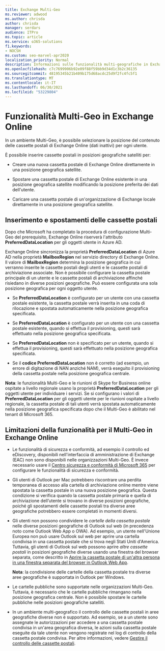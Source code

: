 ```yaml
---
title: Exchange Multi-Geo
ms.reviewer: adwood
ms.author: chrisda
author: chrisda
manager: serdars
audience: ITPro
ms.topic: article
ms.service: o365-solutions
f1.keywords:
- NOCSH
ms.custom: seo-marvel-apr2020
localization_priority: Normal
description: Informazioni sulle funzionalità multi-geografiche in Exchange Online, ad esempio limitazioni delle funzionalità e posizionamento delle cassette postali.
ms.openlocfilehash: c7c7699906b92e09f88f59bb9d34d1c3b2c36135
ms.sourcegitcommit: 48195345b21b409b175d68acdc25d9f2fc4fc5f1
ms.translationtype: MT
ms.contentlocale: it-IT
ms.lasthandoff: 06/30/2021
ms.locfileid: "53229804"
---
```

# <a name="multi-geo-capabilities-in-exchange-online"></a>Funzionalità Multi-Geo in Exchange Online

In un ambiente Multi-Geo, è possibile selezionare la posizione del contenuto delle cassette postali di Exchange Online (dati inattivi) per ogni utente.

È possibile inserire cassette postali in posizioni geografiche satelliti per:

- Creare una nuova cassetta postale di Exchange Online direttamente in una posizione geografica satellite.

- Spostare una cassetta postale di Exchange Online esistente in una posizione geografica satellite modificando la posizione preferita dei dati dell'utente.

- Caricare una cassetta postale di un'organizzazione di Exchange locale direttamente in una posizione geografica satellite.

## <a name="mailbox-placement-and-moves"></a>Inserimento e spostamenti delle cassette postali

Dopo che Microsoft ha completato la procedura di configurazione Multi-Geo del prerequisito, Exchange Online riserverà l'attributo **PreferredDataLocation** per gli oggetti utente in Azure AD.

Exchange Online sincronizza la proprietà **PreferredDataLocation** di Azure AD nella proprietà **MailboxRegion** nel servizio directory di Exchange Online. Il valore di **MailboxRegion** determina la posizione geografica in cui verranno inserite le cassette postali degli utenti e le cassette postali di archiviazione associate. Non è possibile configurare la cassetta postale principale di un utente e le cassette postali di archiviazione affinché risiedano in diverse posizioni geografiche. Può essere configurata una sola posizione geografica per ogni oggetto utente.

- Se **PreferredDataLocation** è configurato per un utente con una cassetta postale esistente, la cassetta postale verrà inserita in una coda di rilocazione e spostata automaticamente nella posizione geografica specificata.

- Se **PreferredDataLocation** è configurato per un utente con una cassetta postale esistente, quando si effettua il provisioning, questi sarà effettuato nella posizione geografica specificata.

- Se **PreferredDataLocation** non è specificato per un utente, quando si effettua il provisioning, questi sarà effettuato nella posizione geografica specificata.

- Se il **codice PreferredDataLocation** non è corretto (ad esempio, un errore di digitazione di NAN anziché NAM), verrà eseguito il provisioning della cassetta postale nella posizione geografica centrale.

**Nota**: le funzionalità Multi-Geo e le riunioni di Skype for Business online ospitate a livello regionale usano la proprietà **PreferredDataLocation** per gli oggetti utente per individuare i servizi. Se si configurano i valori di **PreferredDataLocation** per gli oggetti utente per le riunioni ospitate a livello regionale, la cassetta postale di tali utenti verrà spostata automaticamente nella posizione geografica specificata dopo che il Multi-Geo è abilitato nel tenant di Microsoft 365.

## <a name="feature-limitations-for-multi-geo-in-exchange-online"></a>Limitazioni della funzionalità per il Multi-Geo in Exchange Online

- Le funzionalità di sicurezza e conformità, ad esempio il controllo ed eDiscovery, disponibili nell'interfaccia di amministrazione di Exchange (EAC) non sono disponibili nelle organizzazioni Multi-Geo. È invece necessario usare il [Centro sicurezza e conformità di Microsoft 365](https://support.office.com/article/7e696a40-b86b-4a20-afcc-559218b7b1b8) per configurare le funzionalità di sicurezza e conformità.

- Gli utenti di Outlook per Mac potrebbero riscontrare una perdita temporanea di accesso alla cartella di archiviazione online mentre viene spostata la cassetta postale in una nuova posizione geografica. Questa condizione si verifica quando la cassetta postale primaria e quella di archiviazione dell’utente si trovano in diverse posizioni geografiche, poiché gli spostamenti delle cassette postali tra diverse aree geografiche potrebbero essere completati in momenti diversi.

- Gli utenti non possono condividere le *cartelle della cassetta postale* nelle diverse posizioni geografiche di Outlook sul web (in precedenza noto come Outlook Web App o OWA). Ad esempio, un utente nell'Unione Europea non può usare Outlook sul web per aprire una cartella condivisa in una cassetta postale che si trova negli Stati Uniti d'America. Tuttavia, gli utenti di Outlook sul web possono aprire *altre cassette postali* in posizioni geografiche diverse usando una finestra del browser separata, come descritto in [Aprire la cassetta postale di un'altra persona in una finestra separata del browser in Outlook Web App](https://support.office.com/article/A909AD30-E413-40B5-A487-0EA70B763081#__toc372210362).

  **Nota**: la condivisione delle cartelle della cassetta postale tra diverse aree geografiche è supportata in Outlook per Windows.

- Le cartelle pubbliche sono supportate nelle organizzazioni Multi-Geo. Tuttavia, è necessario che le cartelle pubbliche rimangano nella posizione geografica centrale. Non è possibile spostare le cartelle pubbliche nelle posizioni geografiche satelliti.

- In un ambiente multi-geografico il controllo delle cassette postali in aree geografiche diverse non è supportato. Ad esempio, se a un utente sono assegnate le autorizzazioni per accedere a una cassetta postale condivisa in un'area geografica diversa, le azioni sulla cassetta postale eseguite da tale utente non vengono registrate nel log di controllo della cassetta postale condivisa. Per altre informazioni, vedere [Gestire il controllo delle cassette postali](../compliance/enable-mailbox-auditing.md).
